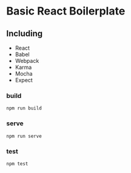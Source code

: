 # Basic React Boilerplate

## Including
- React
- Babel
- Webpack
- Karma
- Mocha
- Expect

### build
`npm run build`

### serve
`npm run serve`

### test
`npm test`
